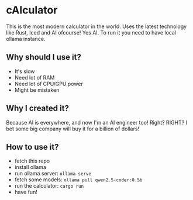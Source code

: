 # cAIculator

This is the most modern calculator in the world.
Uses the latest technology like Rust, Iced and AI ofcourse!
Yes AI.
To run it you need to have local ollama instance.

## Why should I use it?
 - It's slow
 - Need lot of RAM
 - Need lot of CPU/GPU power
 - Might be mistaken

## Why I created it?
Because AI is everywhere, and now I'm an AI engineer too! Right? RIGHT?
I bet some big company will buy it for a billion of dollars!

## How to use it?
 - fetch this repo
 - install ollama
 - run ollama server: `ollama serve`
 - fetch some models: `ollama pull qwen2.5-coder:0.5b`
 - run the calculator: `cargo run`
 - have fun!

